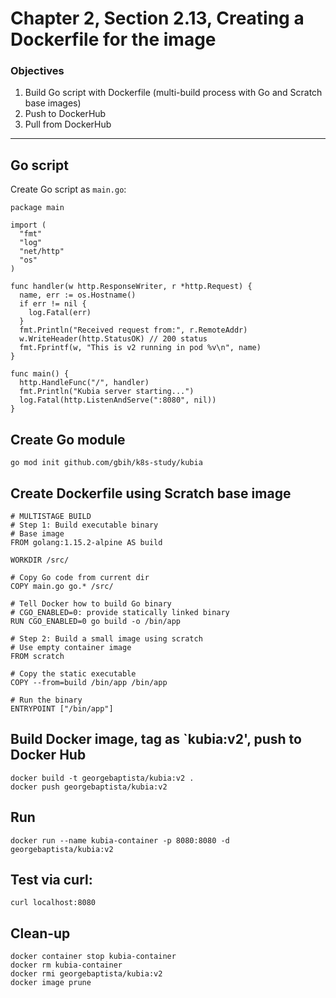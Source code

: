 # Chapter 2, Section 2.13, Creating a Dockerfile for the image

### Objectives
1. Build Go script with Dockerfile (multi-build process with Go and Scratch base images)
2. Push to DockerHub
3. Pull from DockerHub

---

## Go script

Create Go script as `main.go`:

```
package main

import (
  "fmt"
  "log"
  "net/http"
  "os"
)

func handler(w http.ResponseWriter, r *http.Request) {
  name, err := os.Hostname()
  if err != nil {
    log.Fatal(err)
  }
  fmt.Println("Received request from:", r.RemoteAddr)
  w.WriteHeader(http.StatusOK) // 200 status
  fmt.Fprintf(w, "This is v2 running in pod %v\n", name)
}

func main() {
  http.HandleFunc("/", handler)
  fmt.Println("Kubia server starting...")
  log.Fatal(http.ListenAndServe(":8080", nil))
}
```

## Create Go module

```
go mod init github.com/gbih/k8s-study/kubia
```

## Create Dockerfile using Scratch base image

```
# MULTISTAGE BUILD
# Step 1: Build executable binary
# Base image
FROM golang:1.15.2-alpine AS build

WORKDIR /src/

# Copy Go code from current dir
COPY main.go go.* /src/

# Tell Docker how to build Go binary
# CGO_ENABLED=0: provide statically linked binary
RUN CGO_ENABLED=0 go build -o /bin/app

# Step 2: Build a small image using scratch
# Use empty container image
FROM scratch

# Copy the static executable
COPY --from=build /bin/app /bin/app

# Run the binary
ENTRYPOINT ["/bin/app"]
```

## Build Docker image, tag as `kubia:v2', push to Docker Hub

```
docker build -t georgebaptista/kubia:v2 .
docker push georgebaptista/kubia:v2
```

## Run
```
docker run --name kubia-container -p 8080:8080 -d georgebaptista/kubia:v2
```

## Test via curl:
```
curl localhost:8080
```


## Clean-up

```
docker container stop kubia-container
docker rm kubia-container
docker rmi georgebaptista/kubia:v2
docker image prune
```

